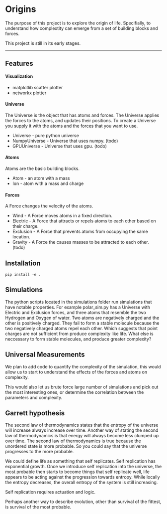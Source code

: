 # Origins
The purpose of this project is to explore the origin of life.
Specifially, to understand how complextity can emerge from a set of building blocks and forces.

This project is still in its early stages.

---

## Features

#### Visualization

- matplotlib scatter plotter
- networkx plotter

#### Universe

The Universe is the object that has atoms and forces.
The Universe applies the forces to the atoms, and updates their positions.
To create a Universe you supply it with the atoms and the forces that you want to use.

- Universe - pure python universe
- NumpyUniverse - Universe that uses numpy. (todo)
- GPUUniverse - Universe that uses gpu. (todo)


#### Atoms

Atoms are the basic building blocks.

- Atom - an atom with a mass
- Ion - atom with a mass and charge


#### Forces

A Force changes the velocity of the atoms.

- Wind - A Force moves atoms in a fixed direction.
- Electric - A Force that attracts or repels atoms to each other based on their charge.
- Exclusion - A Force that prevents atoms from occupying the same location.
- Gravity - A Force the causes masses to be attracted to each other. (todo)


## Installation

```
pip install -e .
```

## Simulations

The python scripts located in the simulations folder run simulations that have notable properties. For example polar_sim.py has a Universe with Electric and Exclusion forces, and three atoms that resemble the two Hydrogen and Oxygen of water. Two atoms are negatively charged and the other is positively charged. They fail to form a stable molecule because the two negatively charged atoms repel each other. Which suggests that point charges are not sufficient from produce complexity like life. What else is neccessary to form stable molecules, and produce greater complexity?


## Universal Measurements

We plan to add code to quantify the complexity of the simulation, this would allow us to start to understand the effects of the forces and atoms on complexity.

This would also let us brute force large number of simulations and pick out the most interesting ones, or determine the correlation between the parameters and complexity.


## Garrett hypothesis

The second law of thermodynamics states that the entropy of the universe will increase always increase over time. Another way of stating the second law of thermodynamics is that energy will always become less clumped up over time.  The second law of thermodynamics is true because the unordered state is more probable. So you could say that the universe progresses to the more probable.

We could define life as something that self replicates.  Self replication has exponential growth. Once we introduce self replication into the universe, the most probable then starts to become things that self replicate well, life appears to be acting against the progression towards entropy.  While locally the entropy decreases, the overall entropy of the system is still increasing.

Self replication requires actuation and logic.

Perhaps another way to describe evolution, other than survival of the fittest, is survival of the most probable.
